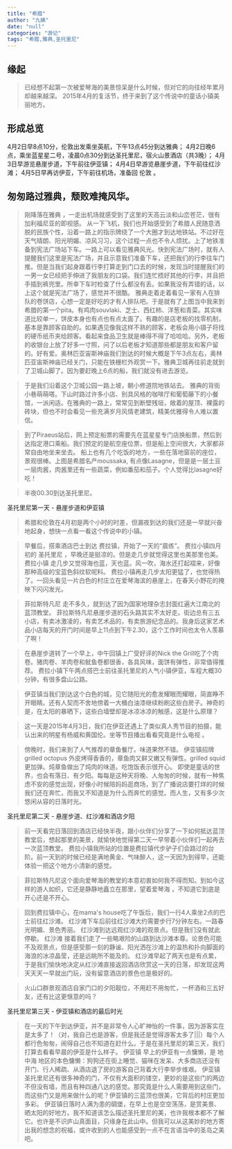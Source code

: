 ```yaml
---
title: "希腊"
author: "九姨"
date: "null"
categories: "游记"
tags: "希腊,雅典,圣托里尼"
---
```


## 缘起

>已经想不起第一次被爱琴海的美景惊呆是什么时候，但对它的向往经年累月却越来越深。 2015年4月的复活节，终于来到了这个传说中的童话小镇美丽地方。

## 形成总览

4月2日早8点10分，伦敦出发乘坐英航，下午13点45分到达雅典；
4月2日晚6点，乘坐蓝星星二号，凌晨0点30分到达圣托里尼，宿火山景酒店（共3晚）；
4月3日早游览悬崖步道，下午前往伊亚镇；
4月4日早游览悬崖步道，下午前往红沙滩；
4月5日早再访伊亚，下午前往机场，准备回 伦敦 。


## 匆匆路过雅典，颓败难掩风华。
>刚降落在雅典 ，一走出机场就感受到了这里的天高云淡和山峦苍茫，很有加利福尼亚的即视感。 从一下飞机，我们也开始感受到了希腊人民随意洒脱的民族个性，沿着一路上的指示牌绕了一个大圈才到达地铁站。不过好在天气晴朗、阳光明媚、凉风习习，这个过程一点也不令人烦扰。上了地铁准备到宪法广场站下车。一路上可以看见雅典风光。快到宪法广场时，就有人提醒我们这里是宪法广场，并且示意我们准备下车，还把我们的行李往车门推。但是当我们起身跟着行李打算走到门口去的时候，发现当时提醒我们的一男一女已经把手伸进了我朋友的口袋。我们连忙捂好其他的行李，并且把手插到裤兜里。所幸下车时检查了什么都没有丢。如果我没有弄错的话，以上这个就是宪法广场了，感觉并不很酷。 雅典走着走着看见一家有人在排队的卷饼店，心想一定是好吃的才有人排队吧。于是就有了上图当中我来到希腊的第一个pita。有鸡肉souvlaki、芝士、西红柿、洋葱和青菜。其实味道比较单一，饼皮本身也有点也有点太面了。有趣的是店老板的找零机制，基本是靠顾客自助的。如果遇见像我这样不熟的顾客，老板会用小镊子将找的硬币纸币夹给顾客。看起来食品卫生就是棒得不得了哈哈哈。另外，老板的收银台上放了好多一寸照，问了以后老板才知道那些都是朋友和客户留的。好有爱。奥林匹亚宙斯神庙我们到达的时候大概是下午3点左右，奥林匹亚宙斯神庙已经关门，只能在铁栅栏外观赏一下。雅典卫城再往前走就到了卫城山脚了。因为要赶晚上6点的船，我们就没有进去游览。 

>于是我们沿着这个卫城公园一路上坡，朝小修道院地铁站去。 雅典的背街小巷萌萌嗒。下山时路过许多小店、别具风格的咖啡厅和葡萄藤下的小餐馆，一派闲适。在雅典的一路上，常常见到断壁残垣，敞着的屋顶、裸露的砖块，但也不时会看见一些充满岁月风情老建筑，精美优雅得令人难以置信。

>到了Piraeus站后，网上预定船票的需要先在蓝星星专门店换船票，然后到达指定港口乘船。我们预定的是航空座位票，但是船上空间很大，大家都非常自由地坐来坐去。 船上也有几个吃饭的地方，一些在落地窗前的座位，景观很棒。上图是希腊名产moussaka, 有点像Lasagne，但是是一层土豆一层肉酱，肉酱里还有一些蔬菜，例如番茄和茄子。个人觉得比lasagne好吃！

>半夜00.30到达圣托里尼。

圣托里尼第一天 - 悬崖步道和伊亚镇

>希腊和伦敦在4月初是两个小时的时差，但漏夜到达的我们还是一早就兴奋地起身，想快一点看一看这个传说中的小镇。

>早餐后，搭乘酒店巴士到达 费拉镇，开始了一天的“晨练”。 费拉小镇四月初的 圣托里尼 ，早晚还是挺凉的。但是走几步就觉得这里也美那里也美。 费拉小镇 走几步又觉得海也蓝，天也蓝。风一吹，海水还打起褶来，好像那种高级的宝蓝色斜纹软呢料。 费拉小镇再走几步太阳更猛了，也觉得热了。一回头看见一片白色的村庄立在爱琴海滨的悬崖上，在春天小野花的掩映下闪闪发光。

>菲拉斯特凡尼 走不多久，就到达了因为国家地理杂志封面红遍大江南北的蓝顶教堂。 菲拉斯特凡尼悬崖步道的石头路其实不太好走。街边总有三五小店，有卖冰激凌的，有卖艺术品的，有卖旅游纪念品的。我身后这家艺术品小店每天的开门时间是早上11点到下午2.30，这个工作时间也太令人羡慕了啊！

>在悬崖步道转了一个早上，中午回镇上广受好评的Nick the Grill吃了个肉卷。猪肉卷、羊肉卷和鱿鱼卷都很香，各具风味，面饼有弹性，非常值得推荐。 费拉小镇下午两点搭巴士前往圣托里尼的人气小镇伊亚，车程大概30分钟，有很多盘山公路。

>伊亚镇当我们到达这个白色的城，见它随阳光的愈发耀眼而耀眼，简直睁不开眼睛。还有人契而不舍地傍着一大桶白油漆继续粉刷这些白房子。神奇的是，在太阳的暴晒下，这些白墙壁却是冰凉冰凉的触感，这是什么原理？

>这一天是2015年4月3日，我们在伊亚还遇上了类似真人秀节目的拍摄，能认出来的明星有杨威和黄国伦。坐等节目播出看看究竟是什么电视 。

>傍晚时，我们来到了人气推荐的章鱼餐厅。味道果然不错。 伊亚镇招牌grilled octopus 外皮烤得香香的，章鱼肉又鲜又嫩又有弹性。grilled squid 更加弹。炖章鱼做出了炖肉的味道。吃饱饭表示很开心。 即使是童话的世界，也会有落日、有夕阳。每每是这种天将晚、人匆匆的时候，就有一种焦虑不安的感觉出现，好像小时候陪妈妈逛商场，到了广播说店要打烊的时候我们还在奔忙，而我又不知道是为什么而奔忙的感觉。而人生，又有多少次悠闲从容的日落时光。

圣托里尼第二天 - 悬崖步道、红沙滩和酒店夕阳

>前一天看完日落回到酒店已经快半夜，跟小伙伴们分享了一下如何抵达蓝顶教堂后，想起那里的美景，就愉快地觉得第二天一早带着小伙伴们一起再去一次蓝顶教堂。 费拉小镇我所站的位置是费拉镇代步驴子们会路过的台阶。前一天到的时候已经是满地黄金、气味醉人，这一天因为到得早，还能体验一把这个地方小清新的感觉。 

>菲拉斯特凡尼这个面向爱琴海的教堂的本意初衷如何我不得而知。到如今这样的游人如织，它还是静静地矗立在那里，望着爱琴海 ，不知道它到底是开心还是不开心。

>回到费拉镇中心，在mama's house吃了午饭后，我们一行4人乘坐2点的巴士前往红沙滩。 红沙滩下车后前往红沙滩大约需要步行7分钟左右。一路春光明媚、景色秀丽。 红沙滩到达远观红沙滩的观景点。但是我们没有就此停歇。 红沙滩 接着我们走了一些略艰险的山路到达沙滩本尊。论景色可能不及观景点，但是感受那一刻的静谧、阳光洒在沙滩上的温热和扑向脚面的海浪的冰凉晶莹，还是远眺所不能及的。 红沙滩早起了两天也是有点累，于是我们愉快地决定从红沙滩直接返回酒店欣赏这一天的日落，却发现这两天天天一早就出门玩，没有留意酒店的景色也是极好的。 

>火山口群景观酒店自家门口的夕阳靓位，不用赶不用匆忙，一杯酒和三五好友，还有比这更惬意的吗？

圣托里尼第三天 - 伊亚镇和酒店的最后时光

>在一天的下午到达伊亚，并不是非常令人心旷神怡的一件事，因为游客实在是太多了！（对，我自己也是游客，但是我还是觉得游客太多了|||）每个人都行色匆匆，闹得自己也不知道在赶什么。于是在圣托里尼的第三天，我们打算去看看早晨的伊亚是什么样子。 伊亚镇 早上的伊亚有一点慵懒，是 地中海 地区的本色慵懒：狗狗还在街上睡觉、猫咪在发呆、大多商店还没有开门、行人稀疏、从酒店退了房的游客自己背着大行李举步维艰。 伊亚镇圣托里尼还有很多神奇的门，不仅有大面积的镂空，更妙的是这些门的两边不但没有墙，而且有种四通八达的感觉。那究竟是什么人需要用到这些门，而这些门又是用来做什么的呢？伊亚镇的三蓝顶也很美，它背后的村庄更加多彩。 伊亚镇日落时人满为患的碉堡，在早上也是空空荡荡，是赏美景、晒太阳的好地方。我不知道该怎么描述圣托里尼的美，也许我根本都不了解它。也许是不识庐山真面目，只缘身在此山中。但我可以从这美妙的地方寄出我的想念的祝福，或许收到的人也能感受到一点不在言语当中的圣岛之美吧。
